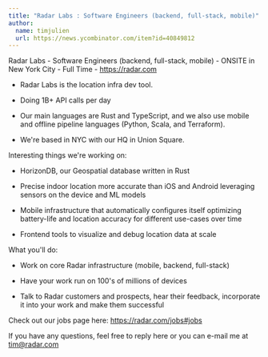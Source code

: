```yaml
---
title: "Radar Labs : Software Engineers (backend, full-stack, mobile)"
author:
  name: timjulien
  url: https://news.ycombinator.com/item?id=40849812
---
```

Radar Labs - Software Engineers (backend, full-stack, mobile) - ONSITE in New York City - Full Time - <a href="https:&#x2F;&#x2F;radar.com" rel="nofollow">https:&#x2F;&#x2F;radar.com</a>

- Radar Labs is the location infra dev tool.

- Doing 1B+ API calls per day

- Our main languages are Rust and TypeScript, and we also use mobile and offline pipeline languages (Python, Scala, and Terraform).

- We&#x27;re based in NYC with our HQ in Union Square.

Interesting things we&#x27;re working on:

- HorizonDB, our Geospatial database written in Rust

- Precise indoor location more accurate than iOS and Android leveraging sensors on the device and ML models

- Mobile infrastructure that automatically configures itself optimizing battery-life and location accuracy for different use-cases over time

- Frontend tools to visualize and debug location data at scale

What you&#x27;ll do:

- Work on core Radar infrastructure (mobile, backend, full-stack)

- Have your work run on 100&#x27;s of millions of devices

- Talk to Radar customers and prospects, hear their feedback, incorporate it into your work and make them successful

Check out our jobs page here: <a href="https:&#x2F;&#x2F;radar.com&#x2F;jobs#jobs" rel="nofollow">https:&#x2F;&#x2F;radar.com&#x2F;jobs#jobs</a>

If you have any questions, feel free to reply here or you can e-mail me at tim@radar.com
